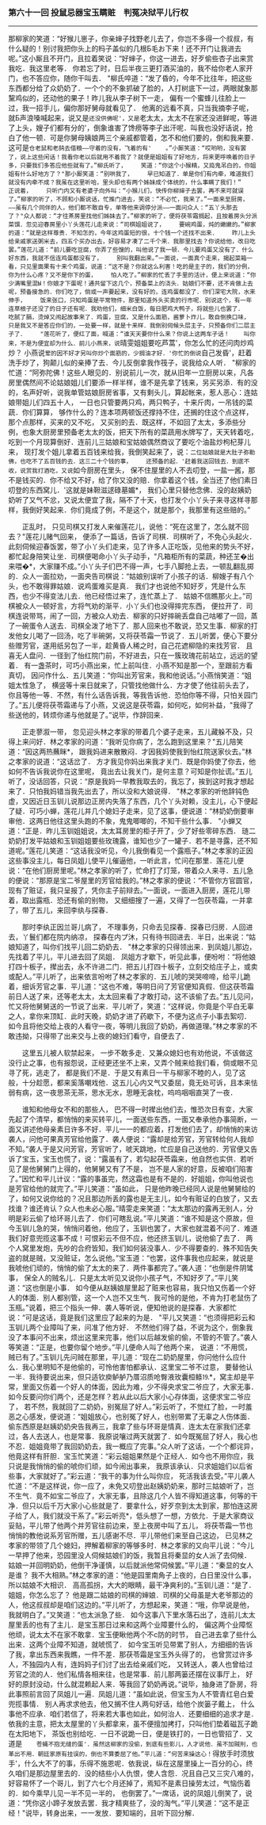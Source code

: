 ### 第六十一回 投鼠忌器宝玉瞒赃　判冤决狱平儿行权
----
    




那柳家的笑道：“好猴儿崽子，你亲婶子找野老儿去了，你岂不多得一个叔叔，有什么疑的！别讨我把你头上的杩子盖似的几根Б毛お下来！还不开门让我进去呢。”这小厮且不开门，且拉着笑说：“好婶子，你这一进去，好歹偷些杏子出来赏我吃．我这里老等．    你若忘了时，日后半夜三更打酒买油的，我不给你老人家开门，也不答应你，随你干叫去．    "柳氏啐道：“发了昏的，今年不比往年，把这些东西都分给了众奶奶了．一个个的不象抓破了脸的，人打树底下一过，两眼就象那黧鸡似的，还动他的果子！昨儿我从李子树下一走，    偏有一个蜜蜂儿往脸上一过，我一招手儿，偏你那好舅母就看见了．    他离的远看不真，只当我摘李子呢，就Б声浪嗓喊起来，说又是`还没供佛呢'，又是`老太太，太太不在家还没进鲜呢，等进了上头，嫂子们都有分的'，倒象谁害了馋痨等李子出汗呢．叫我也没好话说，抢白了他一顿．可是你舅母姨娘两三个亲戚都管着，怎不和他们要的，倒和我来要．这可是`仓老鼠和老鸹去借粮――守着的没有，飞着的有'    。”小厮笑道：“哎哟哟，没有罢了，说上这些闲话！我看你老以后就用不着我了？就便是姐姐有了好地方，将来更呼唤着的日子多，只要我们多答应他些就有了。”柳氏听了，    笑道：“你这个小猴精，又捣鬼吊白的，你姐姐有什么好地方了？"那小厮笑道：“别哄我了，    早已知道了．单是你们有内牵，难道我们就没有内牵不成？我虽在这里听哈，里头却也有两个姊妹成个体统的，什么事瞒了我们！”
　　正说着，    只听门内又有老婆子向外叫：“小猴儿们，快传你柳婶子去罢，再不来可就误了。”柳家的听了，不顾和小厮说话，忙推门进去，笑说：“不必忙，我来了。”一面来至厨房，    ――虽有几个同伴的人，他们都不敢自专，单等他来调停分派――一面问众人：“五丫头那去了？"众人都说：“才往茶房里找他们姊妹去了。”柳家的听了，便将茯苓霜搁起，且按着房头分派菜馔．忽见迎春房里小丫头莲花儿走来说：“司棋姐姐说了，    要碗鸡蛋，炖的嫩嫩的。”柳家的道：“就是这样尊贵．不知怎的，今年这鸡蛋短的很，十个钱一个还找不出来．    昨儿上头给亲戚家送粥米去，四五个买办出去，好容易才凑了二千个来．我那里找去？你说给他，改日吃罢。”莲花儿道：“前儿要吃豆腐，你弄了些馊的，叫他说了我一顿．今儿要鸡蛋又没有了．什么好东西，我就不信连鸡蛋都没有了，    别叫我翻出来。”一面说，一面真个走来，揭起菜箱一看，只见里面果有十来个鸡蛋，说道：“这不是？你就这么利害！吃的是主子的，我们的分例，你为什么心疼？又不是你下的蛋，    怕人吃了。”柳家的忙丢了手里的活计，便上来说道：“你少满嘴里混Ы！你娘才下蛋呢！通共留下这几个，预备菜上的浇头．姑娘们不要，还不肯做上去呢，预备接急的．你们吃了，倘或一声要起来，没有好的，连鸡蛋都没了．你们深宅大院，水来伸手，    饭来张口，只知鸡蛋是平常物件，那里知道外头买卖的行市呢．别说这个，有一年连草根子还没了的日子还有呢．我劝他们，细米白饭，每日肥鸡大鸭子，将就些儿也罢了．    吃腻了膈，烫焯又闹起故事来了．鸡蛋，豆腐，又是什么面筋，酱萝卜炸儿，敢自倒换口味，    只是我又不是答应你们的，一处要一样，就是十来样．我倒别伺候头层主子，只预备你们二层主子了．    "莲花听了，便红了面，喊道：“谁天天要你什么来？你说上这两车子话！    叫你来，不是为便宜却为什么．前儿小燕来，说`晴雯姐姐要吃芦蒿'，你怎么忙的还问肉炒鸡炒？    小燕说`荤的因不好才另叫你炒个面筋的，少搁油才好．'你忙的倒说`自己发昏'，赶着洗手炒了，狗颠儿似的亲捧了去．今儿反倒拿我作筏子，说我给众人听．    "柳家的忙道：“阿弥陀佛！这些人眼见的．别说前儿一次，就从旧年一立厨房以来，凡各房里偶然间不论姑娘姐儿们要添一样半样，谁不是先拿了钱来，另买另添．有的没的，名声好听，说我单管姑娘厨房省事，又有剩头儿，算起帐来，惹人恶心：连姑娘带姐儿们四五十人，    一日也只管要两只鸡，两只鸭子，十来斤肉，一吊钱的菜蔬．你们算算，    够作什么的？连本项两顿饭还撑持不住，还搁的住这个点这样，那个点那样，买来的又不吃，    又买别的去．既这样，不如回了太太，多添些分例，也象大厨房里预备老太太的饭，把天下所有的菜蔬用水牌写了，天天转着吃，吃到一个月现算倒好．连前儿三姑娘和宝姑娘偶然商议了要吃个油盐炒枸杞芽儿来，    现打发个姐儿拿着五百钱来给我，我倒笑起来了，说：`二位姑娘就是大肚子弥勒佛，也吃不了五百钱的去．这三二十个钱的事，    还预备的起．'赶着我送回钱去．到底不收，说赏我打酒吃，又说`如今厨房在里头，    保不住屋里的人不去叨登，一盐一酱，那不是钱买的．你不给又不好，给了你又没的赔．你拿着这个钱，全当还了他们素日叨登的东西窝儿．'这就是妹靼滋逑碌墓媚*，    我们心里只替他念佛．没的赵姨奶奶听了又气不忿，又说太便宜了我，隔不了十天，也打发个小丫头子来寻这样寻那样，我倒好笑起来．你们竟成了例，不是这个，就是那个，我那里有这些赔的。”

　　正乱时，    只见司棋又打发人来催莲花儿，说他：“死在这里了，怎么就不回去？"莲花儿赌气回来，    便添了一篇话，告诉了司棋．司棋听了，不免心头起火．此刻伺候迎春饭罢，带了小丫头们走来，见了许多人正吃饭，见他来的势头不好，都忙起身陪笑让坐．司棋便喝命小丫头子动手，"凡箱柜所有的菜蔬，种还芏�出来喂�*，大家赚不成。”小丫头子们巴不得一声，七手八脚抢上去，一顿乱翻乱掷的．众人一面拉劝，一面央告司棋说：“姑娘别误听了小孩子的话．柳嫂子有八个头，也不敢得罪姑娘．说鸡蛋难买是真．    我们才也说他不知好歹，凭是什么东西，也少不得变法儿去．他已经悟过来了，连忙蒸上了．    姑娘不信瞧那火上。”司棋被众人一顿好言，方将气劝的渐平．小丫头们也没得摔完东西，    便拉开了．司棋连说带骂，闹了一回，方被众人劝去．柳家的只好摔碗丢盘自己咕嘟了一回，蒸了一碗蛋令人送去．司棋全泼了地下了．那人回来也不敢说，恐又生事．柳家的打发他女儿喝了一回汤，吃了半碗粥，又将茯苓霜一节说了．五儿听罢，便心下要分些赠芳官，遂用纸另包了一半，趁黄昏人稀之时，自己花遮柳隐的来找芳官．    且喜无人盘问．一径到了怡红院门前，不好进去，只在一簇玫瑰花前站立，远远的望着．    有一盏茶时，可巧小燕出来，忙上前叫住．小燕不知是那一个，至跟前方看真切，    因问作什么．五儿笑道：“你叫出芳官来，我和他说话。”小燕悄笑道：“姐姐太性急了，    横竖等十来日就来了，只管找他做什么．方才使了他往前头去了，你且等他一等．不然，有什么话告诉我，等我告诉他．恐怕你等不得，只怕关园门了。”五儿便将茯苓霜递与了小燕，又说这是茯苓霜，如何吃，如何补益，"我得了些送他的，转烦你递与他就是了。”说毕，作辞回来．

　　正走蓼溆一带，    忽见迎头林之孝家的带着几个婆子走来，五儿藏躲不及，只得上来问好．林之孝家的问道：“我听见你病了，怎么跑到这里来？"五儿陪笑道：“因这两热蘸眯*，    跟我妈进来散散闷．才因我妈使我到怡红院送家伙去。”林之孝家的说道：“这话岔了．    方才我见你妈出来我才关门．既是你妈使了你去，他如何不告诉我说你在这里呢，    竟出去让我关门，是何主意？可知是你扯谎。”五儿听了，没话回答，只说：“原是我妈一早教我取去的，我忘了，挨到这时我才想起来了．只怕我妈错当我先出去了，所以没和大娘说得．    "林之孝家的听他辞钝色虚，又因近日玉钏儿说那边正房内失落了东西，几个丫头对赖，没主儿，心下便起了疑．可巧小蝉，莲花儿并几个媳妇子走来，见了这事，便说道：“林奶奶倒要审审他．这两日他往这里头跑的不象，鬼鬼唧唧的，不知干些什么事．    "小蝉又道：“正是．昨儿玉钏姐姐说，太太耳房里的柜子开了，少了好些零碎东西．    琏二奶奶打发平姑娘和玉钏姐姐要些玫瑰露，谁知也少了一罐子．若不是寻露，还不知道呢。”莲花儿笑道：“这话我没听见，今儿我倒看见一个露瓶子。”林之孝家的正因这些事没主儿，每日凤姐儿使平儿催逼他，一听此言，忙问在那里．莲花儿便说：“在他们厨房里呢。”林之孝家的听了，忙命打了灯笼，带着众人来寻．五儿急的便说：“那原是宝二爷屋里的芳官给我的。”林之孝家的便说：“不管你方官圆官，现有了赃证，我只呈报了，凭你主子前辩去。”一面说，一面进入厨房，莲花儿带着，取出露瓶．恐还有偷的别物，    又细细搜了一遍，又得了一包茯苓霜，一并拿了，带了五儿，来回李纨与探春．

　　那时李纨正因兰哥儿病了，    不理事务，只命去见探春．探春已归房．人回进去，丫鬟们都在院内纳凉，    探春在内プ沐，只有待书回进去．半日，出来说：“姑娘知道了，叫你们找平儿回二奶奶去．    "林之孝家的只得领出来．到凤姐儿那边，先找着了平儿，平儿进去回了凤姐．    凤姐方才歇下，听见此事，便吩咐：“将他娘打四十板子，撵出去，永不许进二门．把五儿打四十板子，立刻交给庄子上，或卖或配人。”平儿听了，出来依言吩咐了林之孝家的．五儿唬的哭哭啼啼，给平儿跪着，细诉芳官之事．平儿道：“这也不难，等明日问了芳官便知真假．但这茯苓霜前日人送了来，还等老太太，太太回来看了才敢打动，这不该偷了去。”五儿见问，忙又将他舅舅送的一节说了出来．平儿听了，笑道：“这样说，你竟是个平白无辜之人，拿你来顶缸．此时天晚，奶奶才进了药歇下，不便为这点子小事去絮叨．    如今且将他交给上夜的人看守一夜，等明儿我回了奶奶，再做道理。”林之孝家的不敢违拗，只得带了出来交与上夜的媳妇们看守，自便去了．

　　这里五儿被人软禁起来，    一步不敢多走．又兼众媳妇也有劝他说，不该做这没行止之事，也有报怨说，正经更还坐不上来，又弄个贼来给我们看，倘或眼不见寻了死，逃走了，    都是我们不是．于是又有素日一干与柳家不睦的人，见了这般，十分趁愿，都来奚落嘲戏他．这五儿心内又气又委屈，竟无处可诉，且本来怯弱有病，这一夜思茶无茶，思水无水，思睡无衾枕，呜呜咽咽直哭了一夜．

　　谁知和他母女不和的那些人，    巴不得一时撵出他们去，惟恐次日有变，大家先起了个清早，都悄悄的来买转平儿，一面送些东西，一面又奉承他办事简断，一面又讲述他母亲素日许多不好．平儿一一的都应着，打发他们去了，却悄悄的来访袭人，问他可果真芳官给他露了．袭人便说：“露却是给芳官，芳官转给何人我却不知。”袭人于是又问芳官，芳官听了，唬天跳地，忙应是自己送他的．芳官便又告诉了宝玉，宝玉也慌了，说：“露虽有了，若勾起茯苓霜来，他自然也实供．若听见了是他舅舅门上得的，他舅舅又有了不是，    岂不是人家的好意，反被咱们陷害了。”因忙和平儿计议：“露的事虽完，然这霜也是有不是的．好姐姐，你叫他说也是芳官给他的就完了。”平儿笑道：“虽如此，    只是他昨晚已经同人说是他舅舅给的了，如何又说你给的？况且那边所丢的露也是无主儿，如今有赃证的白放了，又去找谁？谁还肯认？众人也未必心服。”晴雯走来笑道：“太太那边的露再无别人，分明是彩云偷了给环哥儿去了．你们可瞎乱说。”平儿笑道：“谁不知是这个原故，但今玉钏儿急的哭，悄悄问着他，他应了，玉钏也罢了，大家也就混着不问了．难道我们好意兜揽这事不成！可恨彩云不但不应，他还挤玉钏儿，说他偷了去了．    两个人窝里发炮，先吵的合府皆知，我们如何装没事人．少不得要查的．殊不知告失盗的就是贼，又没赃证，怎么说他。”宝玉道：“也罢，这件事我也应起来，就说是我唬他们顽的，悄悄的偷了太太的来了．两件事都完了。”袭人道：“也倒是件阴骘事，    保全人的贼名儿．只是太太听见又说你小孩子气，不知好歹了。”平儿笑道：“这也倒是小事．    如今便从赵姨娘屋里起了赃来也容易，我只怕又伤着一个好人的体面．别人都别管，这一个人岂不又生气．我可怜的是他，不肯为打老鼠伤了玉瓶。”说着，把三个指头一伸．袭人等听说，便知他说的是探春．大家都忙说：“可是这话，竟是我们这里应了起来的为是．    "平儿又笑道：“也须得把彩云和玉钏儿两个业障叫了来，问准了他方好．    不然他们得了益，不说为这个，倒象我没了本事问不出来，烦出这里来完事，他们以后越发偷的偷，不管的不管了。”袭人等笑道：“正是，也要你留个地步。”平儿便命人叫了他两个来，    说道：“不用慌，贼已有了。”玉钏儿先问贼在那里，平儿道：“现在二奶奶屋里，你问他什么应什么．我心里明知不是他偷的，可怜他害怕都承认．这里宝二爷不过意，    要替他认一半．我待要说出来，但只适钦庾鲈舻乃厝沼质呛臀液玫囊桓鲦⒚*，窝主却是平常，里面又伤着一个好人的体面，因此为难，少不得央求宝二爷应了，大家无事．如今反要问你们两个，还是怎样？若从此以后大家小心存体面，这便求宝二爷应了，    若不然，我就回了二奶奶，别冤屈了好人。”彩云听了，不觉红了脸，一时羞恶之心感发，便说道：“姐姐放心，也别冤了好人，也别带累了无辜之人伤体面．偷东西原是赵姨奶奶央告我再三，我拿了些与环哥是情真．连太太在家我们还拿过，各人去送人，也是常事．我原说嚷过两天就罢了．如今既冤屈了好人，我心也不忍．姐姐竟带了我回奶奶去，我一概应了完事。”众人听了这话，一个个都诧异，他竟这样有肝胆．宝玉忙笑道：“彩云姐姐果然是个正经人．如今也不用你应，我只说是我悄悄的偷的唬你们顽，如今闹出事来，    我原该承认．只求姐姐们以后省些事，大家就好了。”彩云道：“我干的事为什么叫你应，    死活我该去受。”平儿袭人忙道：“不是这样说，你一应了，未免又叨登出赵姨奶奶来，那时三姑娘听了，岂不生气．竟不如宝二爷应了，大家无事，且除这几个人皆不得知道这事，何等的干净．但只以后千万大家小心些就是了．要拿什么，好歹奈到太太到家，那怕连这房子给了人，我们就没干系了。”彩云听亮*，低头想了一想，方依允．于是大家商议妥贴，平儿带了他两个并芳官往前边来，至上夜房中叫了五儿，    将茯苓霜一节也悄悄的教他说系芳官所赠，五儿感谢不尽．平儿带他们来至自己这边，    已见林之孝家的带领了几个媳妇，押解着柳家的等够多时．林之孝家的又向平儿说：“今儿一早押了他来，恐园里没人伺候姑娘们的饭，我暂且将秦显的女人派了去伺候．    姑娘一并回明奶奶，他倒干净谨慎，以后就派他常伺候罢。”平儿道：“秦显的女人是谁？    我不大相熟。”林之孝家的道：“他是园里南角子上夜的，白日里没什么事，所以姑娘不大相识．    高高孤拐，大大的眼睛，最干净爽利的。”玉钏儿道：“是了．姐姐，你怎么忘了？    他是跟二姑娘的司棋的婶娘．司棋的父母虽是大老爷那边的人，他这叔叔却是咱们这边的。”平儿听了，方想起来，笑道：“哦，你早说是他，我就明白了。”又笑道：“也太派急了些．    如今这事八下里水落石出了，连前儿太太屋里丢的也有了主儿．是宝玉那日过来和这两个业障要什么的，    偏这两个业障怄他顽，说太太不在家不敢拿．宝玉便瞅他两个不с防的时节，    自己进去拿了些什么出来．这两个业障不知道，就唬慌了．    如今宝玉听见带累了别人，方细细的告诉了我，拿出东西来我瞧，一件不差．那茯苓霜是宝玉外头得了的，    也曾赏过许多人，不独园内人有，连妈妈子们讨了出去给亲戚们吃，    又转送人，袭人也曾给过芳官之流的人．他们私情各相来往，也是常事．前儿那两篓还摆在议事厅上，    好好的原封没动，什么就混赖起人来．等我回了奶奶再说。”说毕，抽身进了卧房，将此事照前言回了凤姐儿一遍．凤姐儿道：“虽如此说，但宝玉为人不管青红皂白爱兜揽事情．    别人再求求他去，他又搁不住人两句好话，给他个炭篓子戴上，    什么事他不应承．咱们若信了，将来若大事也如此，如何治人．还要细细的追求才是．依我的主意，把太太屋里的丫头都拿来，虽不便擅加拷打，只叫他们垫着磁瓦子跪在太阳地下，    茶饭也别给吃．一日不说跪一日，便是铁打的，一日也管招了．又道是`    苍蝇不抱无缝的蛋'．虽然这柳家的没偷，到底有些影儿，人才说他．虽不加贼刑，也革出不用．朝廷家原有挂误的，倒也不算委屈了他。”平儿道：“何苦来操这心！`得放手时须放手'，什么大不了的事，乐得不施恩呢．依我说，纵在这屋里操上一百分的心，终久咱们是那边屋里去的．没的结些小人仇恨，使人含怨．况且自己又三灾八难的，好容易怀了一个哥儿，到了六七个月还掉了，焉知不是素日操劳太过，气恼伤着的．如今乘早儿见一半不见一半的，    也倒罢了。”一席话，说的凤姐儿倒笑了，说道：“凭你这小蹄子发放去罢．我才精爽些了，没的淘气。”平儿笑道：“这不是正经！"说毕，转身出来，一一发放．要知端的，且听下回分解．